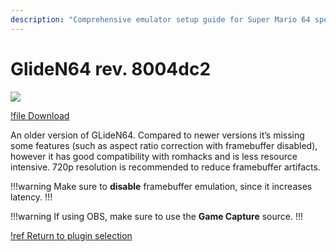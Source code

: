 ```yaml
---
description: "Comprehensive emulator setup guide for Super Mario 64 speedruns"
---
```


# GlideN64 rev. 8004dc2

![](./img/gliden64_rev8004dc2.png)

[!file Download](https://www.dropbox.com/s/wilxwf4kwan60sy/GLideN64%20rev8004dc2.zip?dl=1)

An older version of GLideN64. Compared to newer versions it’s missing some features (such as aspect ratio correction with framebuffer disabled), however it has good compatibility with romhacks and is less resource intensive. 720p resolution is recommended to reduce framebuffer artifacts.

!!!warning
Make sure to **disable** framebuffer emulation, since it increases latency.
!!!

!!!warning
If using OBS, make sure to use the **Game Capture** source.
!!!

[!ref Return to plugin selection](plugin_setup.md#plugin-selection)

